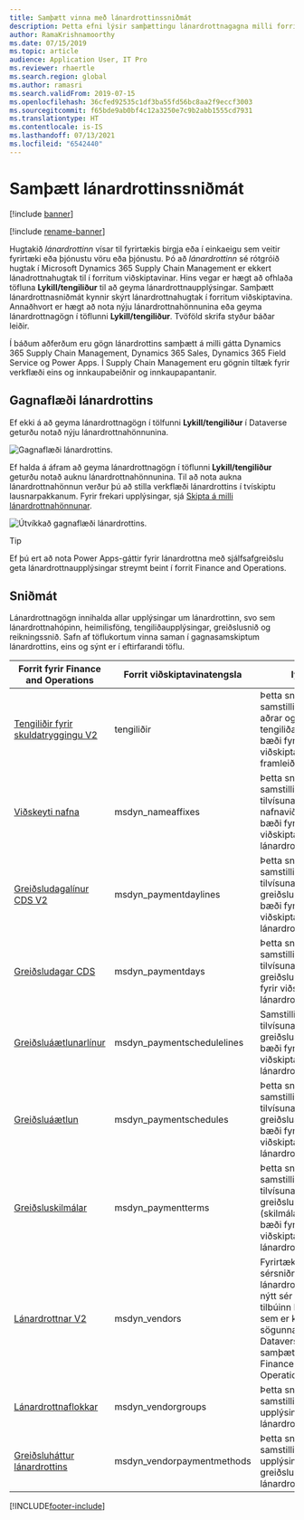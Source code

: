 ```yaml
---
title: Samþætt vinna með lánardrottinssniðmát
description: Þetta efni lýsir samþættingu lánardrottnagagna milli forrita Finance and Operations og Dataverse.
author: RamaKrishnamoorthy
ms.date: 07/15/2019
ms.topic: article
audience: Application User, IT Pro
ms.reviewer: rhaertle
ms.search.region: global
ms.author: ramasri
ms.search.validFrom: 2019-07-15
ms.openlocfilehash: 36cfed92535c1df3ba55fd56bc8aa2f9eccf3003
ms.sourcegitcommit: f65bde9ab0bf4c12a3250e7c9b2abb1555cd7931
ms.translationtype: HT
ms.contentlocale: is-IS
ms.lasthandoff: 07/13/2021
ms.locfileid: "6542440"
---
```

# <a name="integrated-vendor-master"></a>Samþætt lánardrottinssniðmát

[!include [banner](../../includes/banner.md)]

[!include [rename-banner](~/includes/cc-data-platform-banner.md)]

Hugtakið *lánardrottinn* vísar til fyrirtækis birgja eða í einkaeigu sem veitir fyrirtæki eða þjónustu vöru eða þjónustu. Þó að *lánardrottinn* sé rótgróið hugtak í Microsoft Dynamics 365 Supply Chain Management er ekkert lánadrottnahugtak til í forritum viðskiptavinar. Hins vegar er hægt að ofhlaða töfluna **Lykill/tengiliður** til að geyma lánardrottnaupplýsingar. Samþætt lánardrottnasniðmát kynnir skýrt lánardrottnahugtak í forritum viðskiptavina. Annaðhvort er hægt að nota nýju lánardrottnahönnunina eða geyma lánardrottnagögn í töflunni **Lykill/tengiliður**. Tvöföld skrifa styður báðar leiðir.

Í báðum aðferðum eru gögn lánardrottins samþætt á milli gátta Dynamics 365 Supply Chain Management, Dynamics 365 Sales, Dynamics 365 Field Service og Power Apps. Í Supply Chain Management eru gögnin tiltæk fyrir verkflæði eins og innkaupabeiðnir og innkaupapantanir.

## <a name="vendor-data-flow"></a>Gagnaflæði lánardrottins

Ef ekki á að geyma lánardrottnagögn í tölfunni **Lykill/tengiliður** í Dataverse geturðu notað nýju lánardrottnahönnunina.

![Gagnaflæði lánardrottins.](media/dual-write-vendor-data-flow.png)

Ef halda á áfram að geyma lánardrottnagögn í töflunni **Lykill/tengiliður** geturðu notað auknu lánardrottnahönnunina. Til að nota aukna lánardrottnahönnun verður þú að stilla verkflæði lánardrottins í tvískiptu lausnarpakkanum. Fyrir frekari upplýsingar, sjá [Skipta á milli lánardrottnahönnunar](vendor-switch.md).

![Útvíkkað gagnaflæði lánardrottins.](media/dual-write-vendor-detail.jpg)

> [!TIP]
> Ef þú ert að nota Power Apps-gáttir fyrir lánardrottna með sjálfsafgreiðslu geta lánardrottnaupplýsingar streymt beint í forrit Finance and Operations.

## <a name="templates"></a>Sniðmát

Lánardrottnagögn innihalda allar upplýsingar um lánardrottinn, svo sem lánardrottnahópinn, heimilisföng, tengiliðaupplýsingar, greiðslusnið og reikningssnið. Safn af töflukortum vinna saman í gagnasamskiptum lánardrottins, eins og sýnt er í eftirfarandi töflu.

Forrit fyrir Finance and Operations | Forrit viðskiptavinatengsla     | lýsing
----------------------------|-----------------------------|------------
[Tengiliðir fyrir skuldatryggingu V2](mapping-reference.md#115) | tengiliðir | Þetta sniðmát samstillir allar aðal-, aðrar og þriðju tengiliðaupplýsingar, bæði fyrir viðskiptavini og framleiðendur.
[Viðskeyti nafna](mapping-reference.md#155) | msdyn_nameaffixes | Þetta sniðmát samstillir tilvísunargögn nafnaviðskeyta, bæði fyrir viðskiptavini og lánardrottna.
[Greiðsludagalínur CDS V2](mapping-reference.md#157) | msdyn_paymentdaylines | Þetta sniðmát samstillir tilvísunargögn greiðsludagalína, bæði fyrir viðskiptavini og lánardrottna.
[Greiðsludagar CDS](mapping-reference.md#158) | msdyn_paymentdays | Þetta sniðmát samstillir tilvísunargögn greiðsludaga, bæði fyrir viðskiptavini og lánardrottna.
[Greiðsluáætlunarlínur](mapping-reference.md#159) | msdyn_paymentschedulelines | Samstillir tilvísunargögn greiðsluáætlunarlína, bæði fyrir viðskiptavini og lánardrottna.
[Greiðsluáætlun](mapping-reference.md#160) | msdyn_paymentschedules | Þetta sniðmát samstillir tilvísunargögn greiðsluáætlunar, bæði fyrir viðskiptavini og lánardrottna.
[Greiðsluskilmálar](mapping-reference.md#161) | msdyn_paymentterms | Þetta sniðmát samstillir tilvísunargögn greiðsluskilmála (skilmála greiðslu), bæði fyrir viðskiptavini og lánardrottna.
[Lánardrottnar V2](mapping-reference.md#202) | msdyn_vendors | Fyrirtæki sem nota sérsniðna lausn fyrir lánardrottna geta nýtt sér hugtakið tilbúinn lánardrottinn sem er kynntur til sögunnar í Dataverse vegna samþættingar forrita Finance and Operations.
[Lánardrottnaflokkar](mapping-reference.md#200) | msdyn_vendorgroups | Þetta sniðmát samstillir upplýsingar um hóp lánardrottna.
[Greiðsluháttur lánardrottins](mapping-reference.md#201) | msdyn_vendorpaymentmethods | Þetta sniðmát samstillir upplýsingar um greiðslumáta lánardrottna.

[!INCLUDE[footer-include](../../../../includes/footer-banner.md)]
